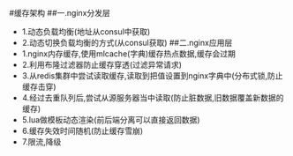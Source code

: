 #缓存架构
##一.nginx分发层
* 1.动态负载均衡(地址从consul中获取)
* 2.动态切换负载均衡的方式(从consul获取)
##二.nginx应用层
* 1.nginx内存缓存,使用mlcache(字典)缓存热点数据,缓存会过期
* 2.利用布隆过滤器防止缓存穿透(过滤异常请求)
* 3.从redis集群中尝试读取缓存,读取到把值设置到nginx字典中(分布式锁,防止缓存击穿)
* 4.经过去重队列后,尝试从源服务器当中读取(防止脏数据,旧数据覆盖新数据的缓存)
* 5.lua做模板动态渲染(前后端分离可以直接返回数据)
* 6.缓存失效时间随机(防止缓存雪崩)
* 7.限流,降级
